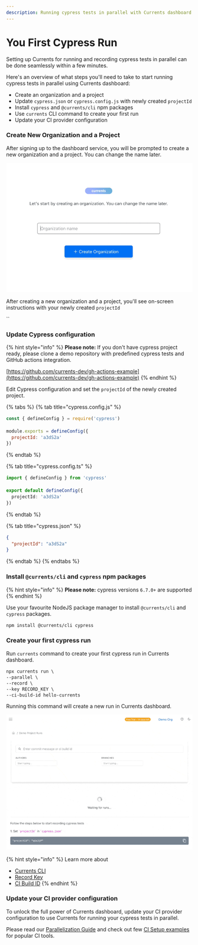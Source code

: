 ```yaml
---
description: Running cypress tests in parallel with Currents dashboard
---
```


# You First Cypress Run

Setting up Currents for running and recording cypress tests in parallel can be done seamlessly within a few minutes.

Here's an overview of what steps you'll need to take to start running cypress tests in parallel using Currents dashboard:

* Create an organization and a project
* Update `cypress.json` or `cypress.config.js` with newly created `projectId`
* Install `cypress` and `@currents/cli` npm packages
* Use `currents`  CLI command to create your first run
* Update your CI provider configuration

### Create New Organization and a Project

After signing up to the dashboard service, you will be prompted to create a new organization and a project. You can change the name later.

![Creating Organization and Project in Currents dashboard](../.gitbook/assets/currents-create-org.gif)

After creating a new organization and a project, you'll see on-screen instructions with your newly created  `projectId`

``

### Update Cypress configuration

{% hint style="info" %}
**Please note:** If you don't have cypress project ready, please clone a demo repository with predefined cypress tests and GitHub actions integration.

[https://github.com/currents-dev/gh-actions-example](https://github.com/currents-dev/gh-actions-example)
{% endhint %}

Edit Cypress configuration and set the `projectId` of the newly created project.

{% tabs %}
{% tab title="cypress.config.js" %}
```javascript
const { defineConfig } = require('cypress')

module.exports = defineConfig({
  projectId: 'a3dS2a'
})
```
{% endtab %}

{% tab title="cypress.config.ts" %}
```typescript
import { defineConfig } from 'cypress'

export default defineConfig({
  projectId: 'a3dS2a'
})
```
{% endtab %}

{% tab title="cypress.json" %}
```json
{
  "projectId": "a3dS2a"
}
```
{% endtab %}
{% endtabs %}

### Install `@currents/cli` and `cypress` npm packages

{% hint style="info" %}
**Please note:** cypress versions `6.7.0+` are supported
{% endhint %}

Use your favourite NodeJS package manager to install `@currents/cli` and `cypress` packages.&#x20;

```bash
npm install @currents/cli cypress
```



### Create your first cypress run

Run `currents` command to create your first cypress run in Currents dashboard.

```
npx currents run \
--parallel \
--record \
--key RECORD_KEY \
--ci-build-id hello-currents
```

Running this command will create a new run in Currents dashboard.

![Creating first cypress run with Currents dashboard](../.gitbook/assets/cypress-first-run.gif)

{% hint style="info" %}
Learn more about

* [Currents CLI](../guides/currents-cli.md)
* [Record Key](../guides/record-key.md)
* [CI Build ID](../guides/cypress-ci-build-id.md)
{% endhint %}

### Update your CI provider configuration

To unlock the full power of Currents dashboard, update your CI provider configuration to use Currents for running your cypress tests in parallel.&#x20;

Please read our [Parallelization Guide](../guides/parallelization.md) and check out few [CI Setup examples](broken-reference) for popular CI tools.
